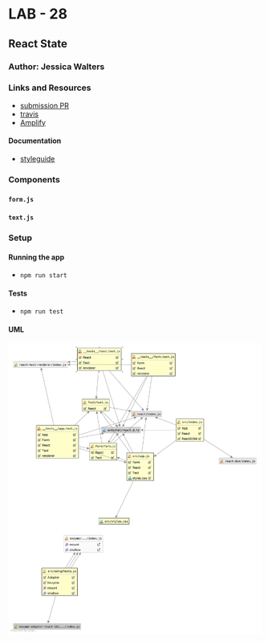 # LAB - 28

## React State

### Author: Jessica Walters

### Links and Resources
* [submission PR]()
* [travis]()
* [Amplify]()

#### Documentation
* [styleguide](localhost:6060)

### Components
#### `form.js`
#### `text.js`

### Setup

#### Running the app
* `npm run start`
  
#### Tests
* `npm run test`

#### UML
![UML](./UML.jpg)